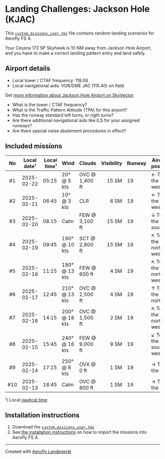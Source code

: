 # Landing Challenges: Jackson Hole (KJAC)

This [`custom_missions_user.tmc`](missions/custom_missions_user.tmc) file contains random landing scenarios for Aerofly FS 4.

Your Cessna 172 SP Skyhawk is 10 NM away from Jackson Hole Airport, and you have to make a correct landing pattern entry and land safely.

## Airport details

- Local tower / CTAF frequency: 118.08
- Local navigational aids: VOR/DME JAC (115.40) on field

Get [more information about Jackson Hole Airport on SkyVector](https://skyvector.com/airport/KJAC):

- What is the tower / CTAF frequency?
- What is the Traffic Pattern Altitude (TPA) for this airport?
- Has the runway standard left turns, or right turns?
- Are there additional navigational aids like ILS for your assigned runways?
- Are there special noise abatement procedures in effect?

## Included missions

| No  | Local date¹ | Local time¹ | Wind          | Clouds         | Visibility | Runway | Aircraft position    |
| :-: | ----------- | ----------: | ------------- | -------------- | ---------: | ------ | -------------------- |
| #1  | 2025-02-22  |       05:15 | 20° @ 5 kts   | OVC @ 1,400 ft |      15 SM | 19     | ← To the west        |
| #2  | 2025-02-21  |       06:45 | 10° @ 3 kts   | CLR            |       6 SM | 19     | ← To the west        |
| #3  | 2025-02-20  |       08:15 | Calm          | FEW @ 3,100 ft |      15 SM | 19     | ↓ To the south       |
| #4  | 2025-02-19  |       09:45 | 190° @ 10 kts | SCT @ 2,800 ft |      15 SM | 19     | ↖ To the north-west |
| #5  | 2025-02-18  |       11:15 | 190° @ 13 kts | FEW @ 600 ft   |       4 SM | 19     | ↖ To the north-west |
| #6  | 2025-02-17  |       12:45 | 210° @ 13 kts | OVC @ 2,500 ft |       4 SM | 19     | ↑ To the north       |
| #7  | 2025-02-16  |       14:15 | 200° @ 18 kts | OVC @ 1,500 ft |       2 SM | 19     | ↖ To the north-west |
| #8  | 2025-02-15  |       15:45 | 240° @ 16 kts | FEW @ 9,000 ft |       9 SM | 19     | ↙ To the south-west |
| #9  | 2025-02-14  |       17:15 | 250° @ 8 kts  | OVX @ 0 ft     |       1 SM | 19     | → To the east        |
| #10 | 2025-02-13  |       18:45 | Calm          | OVC @ 800 ft   |       1 SM | 19     | → To the east        |

¹) Local [nautical time](https://en.wikipedia.org/wiki/Nautical_time)

## Installation instructions

1. Download the [`custom_missions_user.tmc`](missions/custom_missions_user.tmc)
2. See [the installation instructions](https://fboes.github.io/aerofly-missions/docs/generic-installation.html) on how to import the missions into Aerofly FS 4.

---

Created with [Aerofly Landegerät](https://github.com/fboes/aerofly-patterns)
